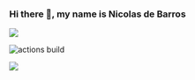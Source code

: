 ### Hi there 👋, my name is Nicolas de Barros

<img src="https://github-readme-streak-stats.herokuapp.com/?user=Nicolas123-coder"/>

![actions build](https://github.com/Nicolas123-coder/portifolio/actions/workflows/workflow.yml/badge.svg)

![](https://github.com/github/docs/actions/workflows/main.yml/badge.svg)
